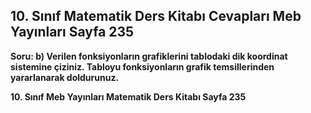 ## 10. Sınıf Matematik Ders Kitabı Cevapları Meb Yayınları Sayfa 235

**Soru: b) Verilen fonksiyonların grafiklerini tablodaki dik koordinat sistemine çiziniz. Tabloyu fonksiyonların grafik temsillerinden yararlanarak doldurunuz.**

**10. Sınıf Meb Yayınları Matematik Ders Kitabı Sayfa 235**